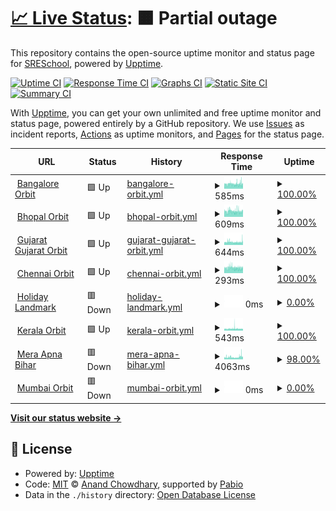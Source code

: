 # [📈 Live Status](https://SRESchool.github.io/AllHolidaylandmark-monitor-upptime): <!--live status--> **🟧 Partial outage**

This repository contains the open-source uptime monitor and status page for [SRESchool](https://SRESchool.github.io/AllHolidaylandmark-monitor-upptime), powered by [Upptime](https://github.com/upptime/upptime).

[![Uptime CI](https://github.com/SRESchool/AllHolidaylandmark-monitor-upptime/workflows/Uptime%20CI/badge.svg)](https://github.com/SRESchool/AllHolidaylandmark-monitor-upptime/actions?query=workflow%3A%22Uptime+CI%22)
[![Response Time CI](https://github.com/SRESchool/AllHolidaylandmark-monitor-upptime/workflows/Response%20Time%20CI/badge.svg)](https://github.com/SRESchool/AllHolidaylandmark-monitor-upptime/actions?query=workflow%3A%22Response+Time+CI%22)
[![Graphs CI](https://github.com/SRESchool/AllHolidaylandmark-monitor-upptime/workflows/Graphs%20CI/badge.svg)](https://github.com/SRESchool/AllHolidaylandmark-monitor-upptime/actions?query=workflow%3A%22Graphs+CI%22)
[![Static Site CI](https://github.com/SRESchool/AllHolidaylandmark-monitor-upptime/workflows/Static%20Site%20CI/badge.svg)](https://github.com/SRESchool/AllHolidaylandmark-monitor-upptime/actions?query=workflow%3A%22Static+Site+CI%22)
[![Summary CI](https://github.com/SRESchool/AllHolidaylandmark-monitor-upptime/workflows/Summary%20CI/badge.svg)](https://github.com/SRESchool/AllHolidaylandmark-monitor-upptime/actions?query=workflow%3A%22Summary+CI%22)

With [Upptime](https://upptime.js.org), you can get your own unlimited and free uptime monitor and status page, powered entirely by a GitHub repository. We use [Issues](https://github.com/SRESchool/AllHolidaylandmark-monitor-upptime/issues) as incident reports, [Actions](https://github.com/SRESchool/AllHolidaylandmark-monitor-upptime/actions) as uptime monitors, and [Pages](https://SRESchool.github.io/AllHolidaylandmark-monitor-upptime) for the status page.

<!--start: status pages-->
<!-- This summary is generated by Upptime (https://github.com/upptime/upptime) -->
<!-- Do not edit this manually, your changes will be overwritten -->
<!-- prettier-ignore -->
| URL | Status | History | Response Time | Uptime |
| --- | ------ | ------- | ------------- | ------ |
| <img alt="" src="https://icons.duckduckgo.com/ip3/bangaloreorbit.com.ico" height="13"> [Bangalore Orbit](https://bangaloreorbit.com) | 🟩 Up | [bangalore-orbit.yml](https://github.com/SRESchool/AllHolidaylandmark-monitor-upptime/commits/HEAD/history/bangalore-orbit.yml) | <details><summary><img alt="Response time graph" src="./graphs/bangalore-orbit/response-time-week.png" height="20"> 585ms</summary><br><a href="https://SRESchool.github.io/AllHolidaylandmark-monitor-upptime/history/bangalore-orbit"><img alt="Response time 585" src="https://img.shields.io/endpoint?url=https%3A%2F%2Fraw.githubusercontent.com%2FSRESchool%2FAllHolidaylandmark-monitor-upptime%2FHEAD%2Fapi%2Fbangalore-orbit%2Fresponse-time.json"></a><br><a href="https://SRESchool.github.io/AllHolidaylandmark-monitor-upptime/history/bangalore-orbit"><img alt="24-hour response time 582" src="https://img.shields.io/endpoint?url=https%3A%2F%2Fraw.githubusercontent.com%2FSRESchool%2FAllHolidaylandmark-monitor-upptime%2FHEAD%2Fapi%2Fbangalore-orbit%2Fresponse-time-day.json"></a><br><a href="https://SRESchool.github.io/AllHolidaylandmark-monitor-upptime/history/bangalore-orbit"><img alt="7-day response time 585" src="https://img.shields.io/endpoint?url=https%3A%2F%2Fraw.githubusercontent.com%2FSRESchool%2FAllHolidaylandmark-monitor-upptime%2FHEAD%2Fapi%2Fbangalore-orbit%2Fresponse-time-week.json"></a><br><a href="https://SRESchool.github.io/AllHolidaylandmark-monitor-upptime/history/bangalore-orbit"><img alt="30-day response time 585" src="https://img.shields.io/endpoint?url=https%3A%2F%2Fraw.githubusercontent.com%2FSRESchool%2FAllHolidaylandmark-monitor-upptime%2FHEAD%2Fapi%2Fbangalore-orbit%2Fresponse-time-month.json"></a><br><a href="https://SRESchool.github.io/AllHolidaylandmark-monitor-upptime/history/bangalore-orbit"><img alt="1-year response time 585" src="https://img.shields.io/endpoint?url=https%3A%2F%2Fraw.githubusercontent.com%2FSRESchool%2FAllHolidaylandmark-monitor-upptime%2FHEAD%2Fapi%2Fbangalore-orbit%2Fresponse-time-year.json"></a></details> | <details><summary><a href="https://SRESchool.github.io/AllHolidaylandmark-monitor-upptime/history/bangalore-orbit">100.00%</a></summary><a href="https://SRESchool.github.io/AllHolidaylandmark-monitor-upptime/history/bangalore-orbit"><img alt="All-time uptime 100.00%" src="https://img.shields.io/endpoint?url=https%3A%2F%2Fraw.githubusercontent.com%2FSRESchool%2FAllHolidaylandmark-monitor-upptime%2FHEAD%2Fapi%2Fbangalore-orbit%2Fuptime.json"></a><br><a href="https://SRESchool.github.io/AllHolidaylandmark-monitor-upptime/history/bangalore-orbit"><img alt="24-hour uptime 100.00%" src="https://img.shields.io/endpoint?url=https%3A%2F%2Fraw.githubusercontent.com%2FSRESchool%2FAllHolidaylandmark-monitor-upptime%2FHEAD%2Fapi%2Fbangalore-orbit%2Fuptime-day.json"></a><br><a href="https://SRESchool.github.io/AllHolidaylandmark-monitor-upptime/history/bangalore-orbit"><img alt="7-day uptime 100.00%" src="https://img.shields.io/endpoint?url=https%3A%2F%2Fraw.githubusercontent.com%2FSRESchool%2FAllHolidaylandmark-monitor-upptime%2FHEAD%2Fapi%2Fbangalore-orbit%2Fuptime-week.json"></a><br><a href="https://SRESchool.github.io/AllHolidaylandmark-monitor-upptime/history/bangalore-orbit"><img alt="30-day uptime 100.00%" src="https://img.shields.io/endpoint?url=https%3A%2F%2Fraw.githubusercontent.com%2FSRESchool%2FAllHolidaylandmark-monitor-upptime%2FHEAD%2Fapi%2Fbangalore-orbit%2Fuptime-month.json"></a><br><a href="https://SRESchool.github.io/AllHolidaylandmark-monitor-upptime/history/bangalore-orbit"><img alt="1-year uptime 100.00%" src="https://img.shields.io/endpoint?url=https%3A%2F%2Fraw.githubusercontent.com%2FSRESchool%2FAllHolidaylandmark-monitor-upptime%2FHEAD%2Fapi%2Fbangalore-orbit%2Fuptime-year.json"></a></details>
| <img alt="" src="https://icons.duckduckgo.com/ip3/bhopalorbit.com.ico" height="13"> [Bhopal Orbit](https://bhopalorbit.com) | 🟩 Up | [bhopal-orbit.yml](https://github.com/SRESchool/AllHolidaylandmark-monitor-upptime/commits/HEAD/history/bhopal-orbit.yml) | <details><summary><img alt="Response time graph" src="./graphs/bhopal-orbit/response-time-week.png" height="20"> 609ms</summary><br><a href="https://SRESchool.github.io/AllHolidaylandmark-monitor-upptime/history/bhopal-orbit"><img alt="Response time 609" src="https://img.shields.io/endpoint?url=https%3A%2F%2Fraw.githubusercontent.com%2FSRESchool%2FAllHolidaylandmark-monitor-upptime%2FHEAD%2Fapi%2Fbhopal-orbit%2Fresponse-time.json"></a><br><a href="https://SRESchool.github.io/AllHolidaylandmark-monitor-upptime/history/bhopal-orbit"><img alt="24-hour response time 605" src="https://img.shields.io/endpoint?url=https%3A%2F%2Fraw.githubusercontent.com%2FSRESchool%2FAllHolidaylandmark-monitor-upptime%2FHEAD%2Fapi%2Fbhopal-orbit%2Fresponse-time-day.json"></a><br><a href="https://SRESchool.github.io/AllHolidaylandmark-monitor-upptime/history/bhopal-orbit"><img alt="7-day response time 609" src="https://img.shields.io/endpoint?url=https%3A%2F%2Fraw.githubusercontent.com%2FSRESchool%2FAllHolidaylandmark-monitor-upptime%2FHEAD%2Fapi%2Fbhopal-orbit%2Fresponse-time-week.json"></a><br><a href="https://SRESchool.github.io/AllHolidaylandmark-monitor-upptime/history/bhopal-orbit"><img alt="30-day response time 609" src="https://img.shields.io/endpoint?url=https%3A%2F%2Fraw.githubusercontent.com%2FSRESchool%2FAllHolidaylandmark-monitor-upptime%2FHEAD%2Fapi%2Fbhopal-orbit%2Fresponse-time-month.json"></a><br><a href="https://SRESchool.github.io/AllHolidaylandmark-monitor-upptime/history/bhopal-orbit"><img alt="1-year response time 609" src="https://img.shields.io/endpoint?url=https%3A%2F%2Fraw.githubusercontent.com%2FSRESchool%2FAllHolidaylandmark-monitor-upptime%2FHEAD%2Fapi%2Fbhopal-orbit%2Fresponse-time-year.json"></a></details> | <details><summary><a href="https://SRESchool.github.io/AllHolidaylandmark-monitor-upptime/history/bhopal-orbit">100.00%</a></summary><a href="https://SRESchool.github.io/AllHolidaylandmark-monitor-upptime/history/bhopal-orbit"><img alt="All-time uptime 100.00%" src="https://img.shields.io/endpoint?url=https%3A%2F%2Fraw.githubusercontent.com%2FSRESchool%2FAllHolidaylandmark-monitor-upptime%2FHEAD%2Fapi%2Fbhopal-orbit%2Fuptime.json"></a><br><a href="https://SRESchool.github.io/AllHolidaylandmark-monitor-upptime/history/bhopal-orbit"><img alt="24-hour uptime 100.00%" src="https://img.shields.io/endpoint?url=https%3A%2F%2Fraw.githubusercontent.com%2FSRESchool%2FAllHolidaylandmark-monitor-upptime%2FHEAD%2Fapi%2Fbhopal-orbit%2Fuptime-day.json"></a><br><a href="https://SRESchool.github.io/AllHolidaylandmark-monitor-upptime/history/bhopal-orbit"><img alt="7-day uptime 100.00%" src="https://img.shields.io/endpoint?url=https%3A%2F%2Fraw.githubusercontent.com%2FSRESchool%2FAllHolidaylandmark-monitor-upptime%2FHEAD%2Fapi%2Fbhopal-orbit%2Fuptime-week.json"></a><br><a href="https://SRESchool.github.io/AllHolidaylandmark-monitor-upptime/history/bhopal-orbit"><img alt="30-day uptime 100.00%" src="https://img.shields.io/endpoint?url=https%3A%2F%2Fraw.githubusercontent.com%2FSRESchool%2FAllHolidaylandmark-monitor-upptime%2FHEAD%2Fapi%2Fbhopal-orbit%2Fuptime-month.json"></a><br><a href="https://SRESchool.github.io/AllHolidaylandmark-monitor-upptime/history/bhopal-orbit"><img alt="1-year uptime 100.00%" src="https://img.shields.io/endpoint?url=https%3A%2F%2Fraw.githubusercontent.com%2FSRESchool%2FAllHolidaylandmark-monitor-upptime%2FHEAD%2Fapi%2Fbhopal-orbit%2Fuptime-year.json"></a></details>
| <img alt="" src="https://icons.duckduckgo.com/ip3/gujaratorbit.com.ico" height="13"> [Gujarat  Gujarat Orbit](https://gujaratorbit.com) | 🟩 Up | [gujarat-gujarat-orbit.yml](https://github.com/SRESchool/AllHolidaylandmark-monitor-upptime/commits/HEAD/history/gujarat-gujarat-orbit.yml) | <details><summary><img alt="Response time graph" src="./graphs/gujarat-gujarat-orbit/response-time-week.png" height="20"> 644ms</summary><br><a href="https://SRESchool.github.io/AllHolidaylandmark-monitor-upptime/history/gujarat-gujarat-orbit"><img alt="Response time 644" src="https://img.shields.io/endpoint?url=https%3A%2F%2Fraw.githubusercontent.com%2FSRESchool%2FAllHolidaylandmark-monitor-upptime%2FHEAD%2Fapi%2Fgujarat-gujarat-orbit%2Fresponse-time.json"></a><br><a href="https://SRESchool.github.io/AllHolidaylandmark-monitor-upptime/history/gujarat-gujarat-orbit"><img alt="24-hour response time 644" src="https://img.shields.io/endpoint?url=https%3A%2F%2Fraw.githubusercontent.com%2FSRESchool%2FAllHolidaylandmark-monitor-upptime%2FHEAD%2Fapi%2Fgujarat-gujarat-orbit%2Fresponse-time-day.json"></a><br><a href="https://SRESchool.github.io/AllHolidaylandmark-monitor-upptime/history/gujarat-gujarat-orbit"><img alt="7-day response time 644" src="https://img.shields.io/endpoint?url=https%3A%2F%2Fraw.githubusercontent.com%2FSRESchool%2FAllHolidaylandmark-monitor-upptime%2FHEAD%2Fapi%2Fgujarat-gujarat-orbit%2Fresponse-time-week.json"></a><br><a href="https://SRESchool.github.io/AllHolidaylandmark-monitor-upptime/history/gujarat-gujarat-orbit"><img alt="30-day response time 644" src="https://img.shields.io/endpoint?url=https%3A%2F%2Fraw.githubusercontent.com%2FSRESchool%2FAllHolidaylandmark-monitor-upptime%2FHEAD%2Fapi%2Fgujarat-gujarat-orbit%2Fresponse-time-month.json"></a><br><a href="https://SRESchool.github.io/AllHolidaylandmark-monitor-upptime/history/gujarat-gujarat-orbit"><img alt="1-year response time 644" src="https://img.shields.io/endpoint?url=https%3A%2F%2Fraw.githubusercontent.com%2FSRESchool%2FAllHolidaylandmark-monitor-upptime%2FHEAD%2Fapi%2Fgujarat-gujarat-orbit%2Fresponse-time-year.json"></a></details> | <details><summary><a href="https://SRESchool.github.io/AllHolidaylandmark-monitor-upptime/history/gujarat-gujarat-orbit">100.00%</a></summary><a href="https://SRESchool.github.io/AllHolidaylandmark-monitor-upptime/history/gujarat-gujarat-orbit"><img alt="All-time uptime 100.00%" src="https://img.shields.io/endpoint?url=https%3A%2F%2Fraw.githubusercontent.com%2FSRESchool%2FAllHolidaylandmark-monitor-upptime%2FHEAD%2Fapi%2Fgujarat-gujarat-orbit%2Fuptime.json"></a><br><a href="https://SRESchool.github.io/AllHolidaylandmark-monitor-upptime/history/gujarat-gujarat-orbit"><img alt="24-hour uptime 100.00%" src="https://img.shields.io/endpoint?url=https%3A%2F%2Fraw.githubusercontent.com%2FSRESchool%2FAllHolidaylandmark-monitor-upptime%2FHEAD%2Fapi%2Fgujarat-gujarat-orbit%2Fuptime-day.json"></a><br><a href="https://SRESchool.github.io/AllHolidaylandmark-monitor-upptime/history/gujarat-gujarat-orbit"><img alt="7-day uptime 100.00%" src="https://img.shields.io/endpoint?url=https%3A%2F%2Fraw.githubusercontent.com%2FSRESchool%2FAllHolidaylandmark-monitor-upptime%2FHEAD%2Fapi%2Fgujarat-gujarat-orbit%2Fuptime-week.json"></a><br><a href="https://SRESchool.github.io/AllHolidaylandmark-monitor-upptime/history/gujarat-gujarat-orbit"><img alt="30-day uptime 100.00%" src="https://img.shields.io/endpoint?url=https%3A%2F%2Fraw.githubusercontent.com%2FSRESchool%2FAllHolidaylandmark-monitor-upptime%2FHEAD%2Fapi%2Fgujarat-gujarat-orbit%2Fuptime-month.json"></a><br><a href="https://SRESchool.github.io/AllHolidaylandmark-monitor-upptime/history/gujarat-gujarat-orbit"><img alt="1-year uptime 100.00%" src="https://img.shields.io/endpoint?url=https%3A%2F%2Fraw.githubusercontent.com%2FSRESchool%2FAllHolidaylandmark-monitor-upptime%2FHEAD%2Fapi%2Fgujarat-gujarat-orbit%2Fuptime-year.json"></a></details>
| <img alt="" src="https://icons.duckduckgo.com/ip3/chennaiorbit.com.ico" height="13"> [Chennai Orbit](https://chennaiorbit.com) | 🟩 Up | [chennai-orbit.yml](https://github.com/SRESchool/AllHolidaylandmark-monitor-upptime/commits/HEAD/history/chennai-orbit.yml) | <details><summary><img alt="Response time graph" src="./graphs/chennai-orbit/response-time-week.png" height="20"> 293ms</summary><br><a href="https://SRESchool.github.io/AllHolidaylandmark-monitor-upptime/history/chennai-orbit"><img alt="Response time 293" src="https://img.shields.io/endpoint?url=https%3A%2F%2Fraw.githubusercontent.com%2FSRESchool%2FAllHolidaylandmark-monitor-upptime%2FHEAD%2Fapi%2Fchennai-orbit%2Fresponse-time.json"></a><br><a href="https://SRESchool.github.io/AllHolidaylandmark-monitor-upptime/history/chennai-orbit"><img alt="24-hour response time 293" src="https://img.shields.io/endpoint?url=https%3A%2F%2Fraw.githubusercontent.com%2FSRESchool%2FAllHolidaylandmark-monitor-upptime%2FHEAD%2Fapi%2Fchennai-orbit%2Fresponse-time-day.json"></a><br><a href="https://SRESchool.github.io/AllHolidaylandmark-monitor-upptime/history/chennai-orbit"><img alt="7-day response time 293" src="https://img.shields.io/endpoint?url=https%3A%2F%2Fraw.githubusercontent.com%2FSRESchool%2FAllHolidaylandmark-monitor-upptime%2FHEAD%2Fapi%2Fchennai-orbit%2Fresponse-time-week.json"></a><br><a href="https://SRESchool.github.io/AllHolidaylandmark-monitor-upptime/history/chennai-orbit"><img alt="30-day response time 293" src="https://img.shields.io/endpoint?url=https%3A%2F%2Fraw.githubusercontent.com%2FSRESchool%2FAllHolidaylandmark-monitor-upptime%2FHEAD%2Fapi%2Fchennai-orbit%2Fresponse-time-month.json"></a><br><a href="https://SRESchool.github.io/AllHolidaylandmark-monitor-upptime/history/chennai-orbit"><img alt="1-year response time 293" src="https://img.shields.io/endpoint?url=https%3A%2F%2Fraw.githubusercontent.com%2FSRESchool%2FAllHolidaylandmark-monitor-upptime%2FHEAD%2Fapi%2Fchennai-orbit%2Fresponse-time-year.json"></a></details> | <details><summary><a href="https://SRESchool.github.io/AllHolidaylandmark-monitor-upptime/history/chennai-orbit">100.00%</a></summary><a href="https://SRESchool.github.io/AllHolidaylandmark-monitor-upptime/history/chennai-orbit"><img alt="All-time uptime 100.00%" src="https://img.shields.io/endpoint?url=https%3A%2F%2Fraw.githubusercontent.com%2FSRESchool%2FAllHolidaylandmark-monitor-upptime%2FHEAD%2Fapi%2Fchennai-orbit%2Fuptime.json"></a><br><a href="https://SRESchool.github.io/AllHolidaylandmark-monitor-upptime/history/chennai-orbit"><img alt="24-hour uptime 100.00%" src="https://img.shields.io/endpoint?url=https%3A%2F%2Fraw.githubusercontent.com%2FSRESchool%2FAllHolidaylandmark-monitor-upptime%2FHEAD%2Fapi%2Fchennai-orbit%2Fuptime-day.json"></a><br><a href="https://SRESchool.github.io/AllHolidaylandmark-monitor-upptime/history/chennai-orbit"><img alt="7-day uptime 100.00%" src="https://img.shields.io/endpoint?url=https%3A%2F%2Fraw.githubusercontent.com%2FSRESchool%2FAllHolidaylandmark-monitor-upptime%2FHEAD%2Fapi%2Fchennai-orbit%2Fuptime-week.json"></a><br><a href="https://SRESchool.github.io/AllHolidaylandmark-monitor-upptime/history/chennai-orbit"><img alt="30-day uptime 100.00%" src="https://img.shields.io/endpoint?url=https%3A%2F%2Fraw.githubusercontent.com%2FSRESchool%2FAllHolidaylandmark-monitor-upptime%2FHEAD%2Fapi%2Fchennai-orbit%2Fuptime-month.json"></a><br><a href="https://SRESchool.github.io/AllHolidaylandmark-monitor-upptime/history/chennai-orbit"><img alt="1-year uptime 100.00%" src="https://img.shields.io/endpoint?url=https%3A%2F%2Fraw.githubusercontent.com%2FSRESchool%2FAllHolidaylandmark-monitor-upptime%2FHEAD%2Fapi%2Fchennai-orbit%2Fuptime-year.json"></a></details>
| <img alt="" src="https://icons.duckduckgo.com/ip3/holidaylandmark.com.ico" height="13"> [Holiday Landmark](https://holidaylandmark.com) | 🟥 Down | [holiday-landmark.yml](https://github.com/SRESchool/AllHolidaylandmark-monitor-upptime/commits/HEAD/history/holiday-landmark.yml) | <details><summary><img alt="Response time graph" src="./graphs/holiday-landmark/response-time-week.png" height="20"> 0ms</summary><br><a href="https://SRESchool.github.io/AllHolidaylandmark-monitor-upptime/history/holiday-landmark"><img alt="Response time 0" src="https://img.shields.io/endpoint?url=https%3A%2F%2Fraw.githubusercontent.com%2FSRESchool%2FAllHolidaylandmark-monitor-upptime%2FHEAD%2Fapi%2Fholiday-landmark%2Fresponse-time.json"></a><br><a href="https://SRESchool.github.io/AllHolidaylandmark-monitor-upptime/history/holiday-landmark"><img alt="24-hour response time 0" src="https://img.shields.io/endpoint?url=https%3A%2F%2Fraw.githubusercontent.com%2FSRESchool%2FAllHolidaylandmark-monitor-upptime%2FHEAD%2Fapi%2Fholiday-landmark%2Fresponse-time-day.json"></a><br><a href="https://SRESchool.github.io/AllHolidaylandmark-monitor-upptime/history/holiday-landmark"><img alt="7-day response time 0" src="https://img.shields.io/endpoint?url=https%3A%2F%2Fraw.githubusercontent.com%2FSRESchool%2FAllHolidaylandmark-monitor-upptime%2FHEAD%2Fapi%2Fholiday-landmark%2Fresponse-time-week.json"></a><br><a href="https://SRESchool.github.io/AllHolidaylandmark-monitor-upptime/history/holiday-landmark"><img alt="30-day response time 0" src="https://img.shields.io/endpoint?url=https%3A%2F%2Fraw.githubusercontent.com%2FSRESchool%2FAllHolidaylandmark-monitor-upptime%2FHEAD%2Fapi%2Fholiday-landmark%2Fresponse-time-month.json"></a><br><a href="https://SRESchool.github.io/AllHolidaylandmark-monitor-upptime/history/holiday-landmark"><img alt="1-year response time 0" src="https://img.shields.io/endpoint?url=https%3A%2F%2Fraw.githubusercontent.com%2FSRESchool%2FAllHolidaylandmark-monitor-upptime%2FHEAD%2Fapi%2Fholiday-landmark%2Fresponse-time-year.json"></a></details> | <details><summary><a href="https://SRESchool.github.io/AllHolidaylandmark-monitor-upptime/history/holiday-landmark">0.00%</a></summary><a href="https://SRESchool.github.io/AllHolidaylandmark-monitor-upptime/history/holiday-landmark"><img alt="All-time uptime 0.00%" src="https://img.shields.io/endpoint?url=https%3A%2F%2Fraw.githubusercontent.com%2FSRESchool%2FAllHolidaylandmark-monitor-upptime%2FHEAD%2Fapi%2Fholiday-landmark%2Fuptime.json"></a><br><a href="https://SRESchool.github.io/AllHolidaylandmark-monitor-upptime/history/holiday-landmark"><img alt="24-hour uptime 0.00%" src="https://img.shields.io/endpoint?url=https%3A%2F%2Fraw.githubusercontent.com%2FSRESchool%2FAllHolidaylandmark-monitor-upptime%2FHEAD%2Fapi%2Fholiday-landmark%2Fuptime-day.json"></a><br><a href="https://SRESchool.github.io/AllHolidaylandmark-monitor-upptime/history/holiday-landmark"><img alt="7-day uptime 0.00%" src="https://img.shields.io/endpoint?url=https%3A%2F%2Fraw.githubusercontent.com%2FSRESchool%2FAllHolidaylandmark-monitor-upptime%2FHEAD%2Fapi%2Fholiday-landmark%2Fuptime-week.json"></a><br><a href="https://SRESchool.github.io/AllHolidaylandmark-monitor-upptime/history/holiday-landmark"><img alt="30-day uptime 0.00%" src="https://img.shields.io/endpoint?url=https%3A%2F%2Fraw.githubusercontent.com%2FSRESchool%2FAllHolidaylandmark-monitor-upptime%2FHEAD%2Fapi%2Fholiday-landmark%2Fuptime-month.json"></a><br><a href="https://SRESchool.github.io/AllHolidaylandmark-monitor-upptime/history/holiday-landmark"><img alt="1-year uptime 0.00%" src="https://img.shields.io/endpoint?url=https%3A%2F%2Fraw.githubusercontent.com%2FSRESchool%2FAllHolidaylandmark-monitor-upptime%2FHEAD%2Fapi%2Fholiday-landmark%2Fuptime-year.json"></a></details>
| <img alt="" src="https://icons.duckduckgo.com/ip3/keralaorbit.in.ico" height="13"> [Kerala Orbit](https://keralaorbit.in) | 🟩 Up | [kerala-orbit.yml](https://github.com/SRESchool/AllHolidaylandmark-monitor-upptime/commits/HEAD/history/kerala-orbit.yml) | <details><summary><img alt="Response time graph" src="./graphs/kerala-orbit/response-time-week.png" height="20"> 543ms</summary><br><a href="https://SRESchool.github.io/AllHolidaylandmark-monitor-upptime/history/kerala-orbit"><img alt="Response time 543" src="https://img.shields.io/endpoint?url=https%3A%2F%2Fraw.githubusercontent.com%2FSRESchool%2FAllHolidaylandmark-monitor-upptime%2FHEAD%2Fapi%2Fkerala-orbit%2Fresponse-time.json"></a><br><a href="https://SRESchool.github.io/AllHolidaylandmark-monitor-upptime/history/kerala-orbit"><img alt="24-hour response time 539" src="https://img.shields.io/endpoint?url=https%3A%2F%2Fraw.githubusercontent.com%2FSRESchool%2FAllHolidaylandmark-monitor-upptime%2FHEAD%2Fapi%2Fkerala-orbit%2Fresponse-time-day.json"></a><br><a href="https://SRESchool.github.io/AllHolidaylandmark-monitor-upptime/history/kerala-orbit"><img alt="7-day response time 543" src="https://img.shields.io/endpoint?url=https%3A%2F%2Fraw.githubusercontent.com%2FSRESchool%2FAllHolidaylandmark-monitor-upptime%2FHEAD%2Fapi%2Fkerala-orbit%2Fresponse-time-week.json"></a><br><a href="https://SRESchool.github.io/AllHolidaylandmark-monitor-upptime/history/kerala-orbit"><img alt="30-day response time 543" src="https://img.shields.io/endpoint?url=https%3A%2F%2Fraw.githubusercontent.com%2FSRESchool%2FAllHolidaylandmark-monitor-upptime%2FHEAD%2Fapi%2Fkerala-orbit%2Fresponse-time-month.json"></a><br><a href="https://SRESchool.github.io/AllHolidaylandmark-monitor-upptime/history/kerala-orbit"><img alt="1-year response time 543" src="https://img.shields.io/endpoint?url=https%3A%2F%2Fraw.githubusercontent.com%2FSRESchool%2FAllHolidaylandmark-monitor-upptime%2FHEAD%2Fapi%2Fkerala-orbit%2Fresponse-time-year.json"></a></details> | <details><summary><a href="https://SRESchool.github.io/AllHolidaylandmark-monitor-upptime/history/kerala-orbit">100.00%</a></summary><a href="https://SRESchool.github.io/AllHolidaylandmark-monitor-upptime/history/kerala-orbit"><img alt="All-time uptime 100.00%" src="https://img.shields.io/endpoint?url=https%3A%2F%2Fraw.githubusercontent.com%2FSRESchool%2FAllHolidaylandmark-monitor-upptime%2FHEAD%2Fapi%2Fkerala-orbit%2Fuptime.json"></a><br><a href="https://SRESchool.github.io/AllHolidaylandmark-monitor-upptime/history/kerala-orbit"><img alt="24-hour uptime 100.00%" src="https://img.shields.io/endpoint?url=https%3A%2F%2Fraw.githubusercontent.com%2FSRESchool%2FAllHolidaylandmark-monitor-upptime%2FHEAD%2Fapi%2Fkerala-orbit%2Fuptime-day.json"></a><br><a href="https://SRESchool.github.io/AllHolidaylandmark-monitor-upptime/history/kerala-orbit"><img alt="7-day uptime 100.00%" src="https://img.shields.io/endpoint?url=https%3A%2F%2Fraw.githubusercontent.com%2FSRESchool%2FAllHolidaylandmark-monitor-upptime%2FHEAD%2Fapi%2Fkerala-orbit%2Fuptime-week.json"></a><br><a href="https://SRESchool.github.io/AllHolidaylandmark-monitor-upptime/history/kerala-orbit"><img alt="30-day uptime 100.00%" src="https://img.shields.io/endpoint?url=https%3A%2F%2Fraw.githubusercontent.com%2FSRESchool%2FAllHolidaylandmark-monitor-upptime%2FHEAD%2Fapi%2Fkerala-orbit%2Fuptime-month.json"></a><br><a href="https://SRESchool.github.io/AllHolidaylandmark-monitor-upptime/history/kerala-orbit"><img alt="1-year uptime 100.00%" src="https://img.shields.io/endpoint?url=https%3A%2F%2Fraw.githubusercontent.com%2FSRESchool%2FAllHolidaylandmark-monitor-upptime%2FHEAD%2Fapi%2Fkerala-orbit%2Fuptime-year.json"></a></details>
| <img alt="" src="https://icons.duckduckgo.com/ip3/meraapnabihar.com.ico" height="13"> [Mera Apna Bihar](https://meraapnabihar.com) | 🟥 Down | [mera-apna-bihar.yml](https://github.com/SRESchool/AllHolidaylandmark-monitor-upptime/commits/HEAD/history/mera-apna-bihar.yml) | <details><summary><img alt="Response time graph" src="./graphs/mera-apna-bihar/response-time-week.png" height="20"> 4063ms</summary><br><a href="https://SRESchool.github.io/AllHolidaylandmark-monitor-upptime/history/mera-apna-bihar"><img alt="Response time 4063" src="https://img.shields.io/endpoint?url=https%3A%2F%2Fraw.githubusercontent.com%2FSRESchool%2FAllHolidaylandmark-monitor-upptime%2FHEAD%2Fapi%2Fmera-apna-bihar%2Fresponse-time.json"></a><br><a href="https://SRESchool.github.io/AllHolidaylandmark-monitor-upptime/history/mera-apna-bihar"><img alt="24-hour response time 4129" src="https://img.shields.io/endpoint?url=https%3A%2F%2Fraw.githubusercontent.com%2FSRESchool%2FAllHolidaylandmark-monitor-upptime%2FHEAD%2Fapi%2Fmera-apna-bihar%2Fresponse-time-day.json"></a><br><a href="https://SRESchool.github.io/AllHolidaylandmark-monitor-upptime/history/mera-apna-bihar"><img alt="7-day response time 4063" src="https://img.shields.io/endpoint?url=https%3A%2F%2Fraw.githubusercontent.com%2FSRESchool%2FAllHolidaylandmark-monitor-upptime%2FHEAD%2Fapi%2Fmera-apna-bihar%2Fresponse-time-week.json"></a><br><a href="https://SRESchool.github.io/AllHolidaylandmark-monitor-upptime/history/mera-apna-bihar"><img alt="30-day response time 4063" src="https://img.shields.io/endpoint?url=https%3A%2F%2Fraw.githubusercontent.com%2FSRESchool%2FAllHolidaylandmark-monitor-upptime%2FHEAD%2Fapi%2Fmera-apna-bihar%2Fresponse-time-month.json"></a><br><a href="https://SRESchool.github.io/AllHolidaylandmark-monitor-upptime/history/mera-apna-bihar"><img alt="1-year response time 4063" src="https://img.shields.io/endpoint?url=https%3A%2F%2Fraw.githubusercontent.com%2FSRESchool%2FAllHolidaylandmark-monitor-upptime%2FHEAD%2Fapi%2Fmera-apna-bihar%2Fresponse-time-year.json"></a></details> | <details><summary><a href="https://SRESchool.github.io/AllHolidaylandmark-monitor-upptime/history/mera-apna-bihar">98.00%</a></summary><a href="https://SRESchool.github.io/AllHolidaylandmark-monitor-upptime/history/mera-apna-bihar"><img alt="All-time uptime 98.00%" src="https://img.shields.io/endpoint?url=https%3A%2F%2Fraw.githubusercontent.com%2FSRESchool%2FAllHolidaylandmark-monitor-upptime%2FHEAD%2Fapi%2Fmera-apna-bihar%2Fuptime.json"></a><br><a href="https://SRESchool.github.io/AllHolidaylandmark-monitor-upptime/history/mera-apna-bihar"><img alt="24-hour uptime 97.84%" src="https://img.shields.io/endpoint?url=https%3A%2F%2Fraw.githubusercontent.com%2FSRESchool%2FAllHolidaylandmark-monitor-upptime%2FHEAD%2Fapi%2Fmera-apna-bihar%2Fuptime-day.json"></a><br><a href="https://SRESchool.github.io/AllHolidaylandmark-monitor-upptime/history/mera-apna-bihar"><img alt="7-day uptime 98.00%" src="https://img.shields.io/endpoint?url=https%3A%2F%2Fraw.githubusercontent.com%2FSRESchool%2FAllHolidaylandmark-monitor-upptime%2FHEAD%2Fapi%2Fmera-apna-bihar%2Fuptime-week.json"></a><br><a href="https://SRESchool.github.io/AllHolidaylandmark-monitor-upptime/history/mera-apna-bihar"><img alt="30-day uptime 98.00%" src="https://img.shields.io/endpoint?url=https%3A%2F%2Fraw.githubusercontent.com%2FSRESchool%2FAllHolidaylandmark-monitor-upptime%2FHEAD%2Fapi%2Fmera-apna-bihar%2Fuptime-month.json"></a><br><a href="https://SRESchool.github.io/AllHolidaylandmark-monitor-upptime/history/mera-apna-bihar"><img alt="1-year uptime 98.00%" src="https://img.shields.io/endpoint?url=https%3A%2F%2Fraw.githubusercontent.com%2FSRESchool%2FAllHolidaylandmark-monitor-upptime%2FHEAD%2Fapi%2Fmera-apna-bihar%2Fuptime-year.json"></a></details>
| <img alt="" src="https://icons.duckduckgo.com/ip3/mumbaiorbit.in.ico" height="13"> [Mumbai Orbit](https://mumbaiorbit.in) | 🟥 Down | [mumbai-orbit.yml](https://github.com/SRESchool/AllHolidaylandmark-monitor-upptime/commits/HEAD/history/mumbai-orbit.yml) | <details><summary><img alt="Response time graph" src="./graphs/mumbai-orbit/response-time-week.png" height="20"> 0ms</summary><br><a href="https://SRESchool.github.io/AllHolidaylandmark-monitor-upptime/history/mumbai-orbit"><img alt="Response time 0" src="https://img.shields.io/endpoint?url=https%3A%2F%2Fraw.githubusercontent.com%2FSRESchool%2FAllHolidaylandmark-monitor-upptime%2FHEAD%2Fapi%2Fmumbai-orbit%2Fresponse-time.json"></a><br><a href="https://SRESchool.github.io/AllHolidaylandmark-monitor-upptime/history/mumbai-orbit"><img alt="24-hour response time 0" src="https://img.shields.io/endpoint?url=https%3A%2F%2Fraw.githubusercontent.com%2FSRESchool%2FAllHolidaylandmark-monitor-upptime%2FHEAD%2Fapi%2Fmumbai-orbit%2Fresponse-time-day.json"></a><br><a href="https://SRESchool.github.io/AllHolidaylandmark-monitor-upptime/history/mumbai-orbit"><img alt="7-day response time 0" src="https://img.shields.io/endpoint?url=https%3A%2F%2Fraw.githubusercontent.com%2FSRESchool%2FAllHolidaylandmark-monitor-upptime%2FHEAD%2Fapi%2Fmumbai-orbit%2Fresponse-time-week.json"></a><br><a href="https://SRESchool.github.io/AllHolidaylandmark-monitor-upptime/history/mumbai-orbit"><img alt="30-day response time 0" src="https://img.shields.io/endpoint?url=https%3A%2F%2Fraw.githubusercontent.com%2FSRESchool%2FAllHolidaylandmark-monitor-upptime%2FHEAD%2Fapi%2Fmumbai-orbit%2Fresponse-time-month.json"></a><br><a href="https://SRESchool.github.io/AllHolidaylandmark-monitor-upptime/history/mumbai-orbit"><img alt="1-year response time 0" src="https://img.shields.io/endpoint?url=https%3A%2F%2Fraw.githubusercontent.com%2FSRESchool%2FAllHolidaylandmark-monitor-upptime%2FHEAD%2Fapi%2Fmumbai-orbit%2Fresponse-time-year.json"></a></details> | <details><summary><a href="https://SRESchool.github.io/AllHolidaylandmark-monitor-upptime/history/mumbai-orbit">0.00%</a></summary><a href="https://SRESchool.github.io/AllHolidaylandmark-monitor-upptime/history/mumbai-orbit"><img alt="All-time uptime 0.00%" src="https://img.shields.io/endpoint?url=https%3A%2F%2Fraw.githubusercontent.com%2FSRESchool%2FAllHolidaylandmark-monitor-upptime%2FHEAD%2Fapi%2Fmumbai-orbit%2Fuptime.json"></a><br><a href="https://SRESchool.github.io/AllHolidaylandmark-monitor-upptime/history/mumbai-orbit"><img alt="24-hour uptime 0.00%" src="https://img.shields.io/endpoint?url=https%3A%2F%2Fraw.githubusercontent.com%2FSRESchool%2FAllHolidaylandmark-monitor-upptime%2FHEAD%2Fapi%2Fmumbai-orbit%2Fuptime-day.json"></a><br><a href="https://SRESchool.github.io/AllHolidaylandmark-monitor-upptime/history/mumbai-orbit"><img alt="7-day uptime 0.00%" src="https://img.shields.io/endpoint?url=https%3A%2F%2Fraw.githubusercontent.com%2FSRESchool%2FAllHolidaylandmark-monitor-upptime%2FHEAD%2Fapi%2Fmumbai-orbit%2Fuptime-week.json"></a><br><a href="https://SRESchool.github.io/AllHolidaylandmark-monitor-upptime/history/mumbai-orbit"><img alt="30-day uptime 0.00%" src="https://img.shields.io/endpoint?url=https%3A%2F%2Fraw.githubusercontent.com%2FSRESchool%2FAllHolidaylandmark-monitor-upptime%2FHEAD%2Fapi%2Fmumbai-orbit%2Fuptime-month.json"></a><br><a href="https://SRESchool.github.io/AllHolidaylandmark-monitor-upptime/history/mumbai-orbit"><img alt="1-year uptime 0.00%" src="https://img.shields.io/endpoint?url=https%3A%2F%2Fraw.githubusercontent.com%2FSRESchool%2FAllHolidaylandmark-monitor-upptime%2FHEAD%2Fapi%2Fmumbai-orbit%2Fuptime-year.json"></a></details>

<!--end: status pages-->

[**Visit our status website →**](https://SRESchool.github.io/AllHolidaylandmark-monitor-upptime)

## 📄 License

- Powered by: [Upptime](https://github.com/upptime/upptime)
- Code: [MIT](./LICENSE) © [Anand Chowdhary](https://anandchowdhary.com), supported by [Pabio](https://pabio.com)
- Data in the `./history` directory: [Open Database License](https://opendatacommons.org/licenses/odbl/1-0/)
